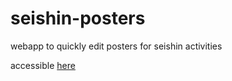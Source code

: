 # seishin-posters

webapp to quickly edit posters for seishin activities

accessible [here](https://asuil.github.io/seishin-posters)
